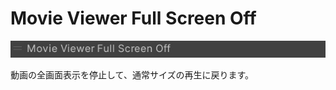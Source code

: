 # Movie Viewer Full Screen Off

![MovieViewerFullScreenOff](img/MovieViewerFullScreenOff.jpg)

動画の全画面表示を停止して、通常サイズの再生に戻ります。